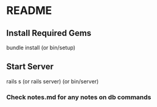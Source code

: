 # README

## Install Required Gems

bundle install
(or bin/setup)

## Start Server

rails s
(or rails server)
(or bin/server)

### Check notes.md for any notes on db commands
